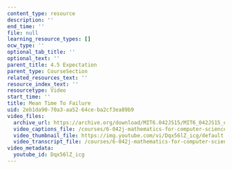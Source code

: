 ```yaml
---
content_type: resource
description: ''
end_time: ''
file: null
learning_resource_types: []
ocw_type: ''
optional_tab_title: ''
optional_text: ''
parent_title: 4.5 Expectation
parent_type: CourseSection
related_resources_text: ''
resource_index_text: ''
resourcetype: Video
start_time: ''
title: Mean Time To Failure
uid: 2eb1da90-70a3-aa52-64ce-ba2cf3ea89b9
video_files:
  archive_url: https://archive.org/download/MIT6.042JS15/MIT6_042JS15_expectfail_video_ipod.mp4
  video_captions_file: /courses/6-042j-mathematics-for-computer-science-spring-2015/6527ee85b88c58a1adda5bd583b013dd_Dqx56lZ_icg.vtt
  video_thumbnail_file: https://img.youtube.com/vi/Dqx56lZ_icg/default.jpg
  video_transcript_file: /courses/6-042j-mathematics-for-computer-science-spring-2015/5f2093237048c94996b704090eb5f8b0_Dqx56lZ_icg.pdf
video_metadata:
  youtube_id: Dqx56lZ_icg
---
```

